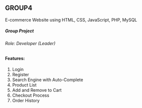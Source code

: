 ## GROUP4
E-commerce Website using HTML, CSS, JavaScript, PHP, MySQL

##### Group Project
###### Role: Developer (Leader)

#### Features:
1.	Login
2.	Register
3.	Search Engine with Auto-Complete
4.	Product List
5.	Add and Remove to Cart
6.	Checkout Process
7.	Order History
